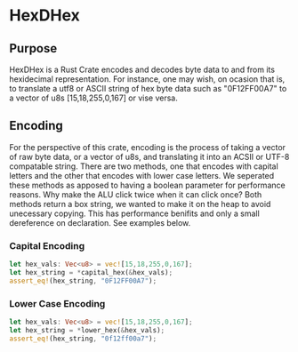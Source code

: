 # HexDHex
## Purpose
HexDHex is a Rust Crate encodes and decodes byte data to and from its hexidecimal representation. For instance, one may wish, on ocasion that is, to translate a utf8 or ASCII string of hex byte data such as "0F12FF00A7" to a vector of u8s [15,18,255,0,167] or vise versa.
## Encoding
For the perspective of this crate, encoding is the process of taking a vector of raw byte data, or a vector of u8s, and translating it into an ACSII or UTF-8 compatable string. There are two methods, one that encodes with capital letters and the other that encodes with lower case letters. We seperated these methods as apposed to having a boolean parameter for performance reasons. Why make the ALU click twice when it can click once? Both methods return a box string, we wanted to make it on the heap to avoid unecessary copying. This has performance benifits and only a small dereference on declaration. See examples below.
### Capital Encoding
```rust
let hex_vals: Vec<u8> = vec![15,18,255,0,167];
let hex_string = *capital_hex(&hex_vals);
assert_eq!(hex_string, "0F12FF00A7");
```
### Lower Case Encoding
```rust
let hex_vals: Vec<u8> = vec![15,18,255,0,167];
let hex_string = *lower_hex(&hex_vals);
assert_eq!(hex_string, "0f12ff00a7");
```